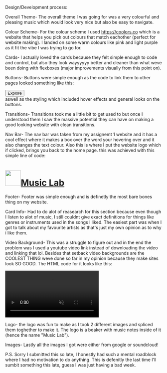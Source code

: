 Design/Development process:

Overall Theme-
The overall theme I was going for was a very colourful and pleasing music which would look very nice but also be easy to navigate.

Colour Scheme-
For the colour scheme I used https://coolors.co which is a website that helps you pick out colours that match eachother (perfect for website making). I landed on some warm colours like pink and light purple
as it fit the vibe I was trying to go for.

Cards-
I actually loved the cards because they felt simple enough to code and control, but also they look wayyyyyy better and cleaner than what weve been doing with flexboxes (major improvements visually from this
point on).

Buttons-
Buttons were simple enough as the code to link them to other pages looked something like this:
    <div class="content">
        <a href="Genres.html">
            <button class="action-button">Explore</button>
        </a>
    </div>
aswell as the styling which included hover effects and general looks on the buttons.

Transitions-
Transitions took me a little bit to get used to but once I understood them I saw the massive potential they can have on making a good looking website with clean transitions.

Nav Bar-
The nav bar was taken from my assignemt 1 website and it has a cool effect where it makes a box over the word your hovering over and it also changes the text colour. Also this is where I put the website logo
which if clicked, brings you back to the home page. this was achieved with this simple line of code:
          <a href="Home.html">
            <h1 class="tit"><img class="logo" src="logo.png" height="50">Music Lab</h1>
        </a>

Footer-
Footer was simple enough and is definetly the most bare bones thing on my website.

Card Info-
Had to do alot of reasearch for this section because even though I listen to alot of music, I still couldnt give exact definitions for things like genres or instruments used in the songs I liked. The easiest
part was when I got to talk about my favourite artists as that's just my own opinion as to why i like them.

Video Background-
This was a struggle to figure out and in the end the problem was I used a youtube video link instead of downloading the video and linking that lol. Besides that setback video backgrounds are the COOLEST THING
weve done so far in my opinion because they make sites look SO GOOD. The HTML code for it looks like this:
    <div class="background-video">
        <video autoplay muted loop id="background-video">
            <source src="Pink Smoke Free Background Videos, Motion Graphics, No Copyright _ All Background Videos.mp4" type="video/mp4">
            Your browser does not support the video tag.
        </video>
    </div>

Logo-
the logo was fun to make as I took 2 different images and spliced them toghether to make it. The logo is a beaker with music notes inside of it (hence the name "Music Lab").

Images-
Lastly all the images I got were either from google or soundcloud!

P.S. Sorry I submitted this so late, I honestly had such a mental roadblock where I had no motivation to do anything. This is defenitly the last time I'll sumbit something this late, guess I was just having a 
bad week.
